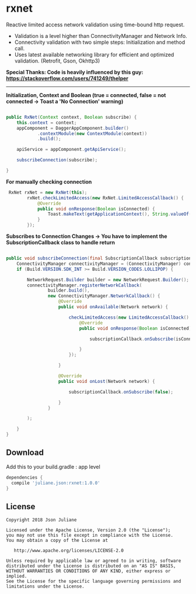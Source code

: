 # rxnet
Reactive limited access network validation using time-bound http request.
 * Validation is a level higher than ConnectivityManager and Network Info.
 * Connectivity validation with two simple steps: Initialization and method call.
 * Uses latest available networking library for efficient and optimized validation. (Retrofit, Gson, Okhttp3)

__Special Thanks: Code is heavily influenced by this guy: https://stackoverflow.com/users/741249/thelper__

-----

__Initialization, Context and Boolean (true = connected, false = not connected -> Toast a 'No Connection' warning)__

```java

public RxNet(Context context, Boolean subscribe) {
    this.context = context;
    appComponent = DaggerAppComponent.builder()
            .contextModule(new ContextModule(context))
            .build();

    apiService = appComponent.getApiService();

    subscribeConnection(subscribe);

}

```

__For manually checking connection__

```java
 RxNet rxNet = new RxNet(this);
        rxNet.checkLimitedAccess(new RxNet.LimitedAccessCallback() {
            @Override
            public void onResponse(Boolean isConnected) {
                Toast.makeText(getApplicationContext(), String.valueOf(isConnected), Toast.LENGTH_SHORT).show();
            }
        });
```

__Subscribes to Connection Changes ->  You have to implement the SubscriptionCallback class to handle return__

```java

public void subscribeConnection(final SubscriptionCallback subscriptionCallback) {
    ConnectivityManager connectivityManager = (ConnectivityManager) context.getSystemService(Context.CONNECTIVITY_SERVICE);
    if (Build.VERSION.SDK_INT >= Build.VERSION_CODES.LOLLIPOP) {

        NetworkRequest.Builder builder = new NetworkRequest.Builder();
        connectivityManager.registerNetworkCallback(
                builder.build(),
                new ConnectivityManager.NetworkCallback() {
                    @Override
                    public void onAvailable(Network network) {

                        checkLimitedAccess(new LimitedAccessCallback() {
                            @Override
                            public void onResponse(Boolean isConnected) {

                                subscriptionCallback.onSubscribe(isConnected);

                            }
                        });

                    }

                    @Override
                    public void onLost(Network network) {

                        subscriptionCallback.onSubscribe(false);

                    }
                }

        );

    }
}

```


Download
--------

Add this to your build.gradle : app level
```groovy
dependencies {
  compile 'juliane.json:rxnet:1.0.0'
}
```

License
-------

    Copyright 2018 Json Juliane

    Licensed under the Apache License, Version 2.0 (the "License");
    you may not use this file except in compliance with the License.
    You may obtain a copy of the License at

       http://www.apache.org/licenses/LICENSE-2.0

    Unless required by applicable law or agreed to in writing, software
    distributed under the License is distributed on an "AS IS" BASIS,
    WITHOUT WARRANTIES OR CONDITIONS OF ANY KIND, either express or implied.
    See the License for the specific language governing permissions and
    limitations under the License.



 [1]: http://square.github.com/dagger/
 [2]: https://search.maven.org/remote_content?g=com.jakewharton&a=butterknife&v=LATEST
 [3]: http://jakewharton.github.com/butterknife/
 [snap]: https://oss.sonatype.org/content/repositories/snapshots/
